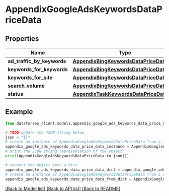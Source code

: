 # AppendixGoogleAdsKeywordsDataPriceData


## Properties

Name | Type | Description | Notes
------------ | ------------- | ------------- | -------------
**ad_traffic_by_keywords** | [**AppendixBingKeywordsDataPriceDataInfo**](AppendixBingKeywordsDataPriceDataInfo.md) |  | [optional] 
**keywords_for_keywords** | [**AppendixBingKeywordsDataPriceDataInfo**](AppendixBingKeywordsDataPriceDataInfo.md) |  | [optional] 
**keywords_for_site** | [**AppendixBingKeywordsDataPriceDataInfo**](AppendixBingKeywordsDataPriceDataInfo.md) |  | [optional] 
**search_volume** | [**AppendixBingKeywordsDataPriceDataInfo**](AppendixBingKeywordsDataPriceDataInfo.md) |  | [optional] 
**status** | [**AppendixTaskKeywordsDataPriceDataInfo**](AppendixTaskKeywordsDataPriceDataInfo.md) |  | [optional] 

## Example

```python
from dataforseo_client.models.appendix_google_ads_keywords_data_price_data import AppendixGoogleAdsKeywordsDataPriceData

# TODO update the JSON string below
json = "{}"
# create an instance of AppendixGoogleAdsKeywordsDataPriceData from a JSON string
appendix_google_ads_keywords_data_price_data_instance = AppendixGoogleAdsKeywordsDataPriceData.from_json(json)
# print the JSON string representation of the object
print(AppendixGoogleAdsKeywordsDataPriceData.to_json())

# convert the object into a dict
appendix_google_ads_keywords_data_price_data_dict = appendix_google_ads_keywords_data_price_data_instance.to_dict()
# create an instance of AppendixGoogleAdsKeywordsDataPriceData from a dict
appendix_google_ads_keywords_data_price_data_from_dict = AppendixGoogleAdsKeywordsDataPriceData.from_dict(appendix_google_ads_keywords_data_price_data_dict)
```
[[Back to Model list]](../README.md#documentation-for-models) [[Back to API list]](../README.md#documentation-for-api-endpoints) [[Back to README]](../README.md)


